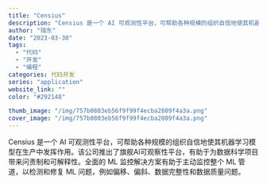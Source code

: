 ```yaml
---
title: "Censius"
description: "Censius 是一个 AI 可观测性平台，可帮助各种规模的组织自信地使其机器学习模型在生产中发挥作用。该公司推出了旗舰"
author: "瑞东"
date: "2023-03-30"
tags:
  - "代码"
  - "开发"
  - "编程"
categories: 代码开发
series: "application"
website_link: ""
color: "#292148"

thumb_image: "/img/757b0803eb56f9f99f4ecba2809f4a3a.png"
cover_image: "/img/757b0803eb56f9f99f4ecba2809f4a3a.png"
---
```


Censius 是一个 AI 可观测性平台，可帮助各种规模的组织自信地使其机器学习模型在生产中发挥作用。该公司推出了旗舰AI可观察性平台，有助于为数据科学项目带来问责制和可解释性。全面的 ML 监控解决方案有助于主动监控整个 ML 管道，以检测和修复 ML 问题，例如偏移、偏斜、数据完整性和数据质量问题。 